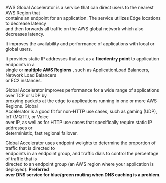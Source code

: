 AWS Global Accelerator is a service that can direct users to the nearest AWS Region that  
contains an endpoint for an application. The service utilizes Edge locations to decrease latency  
and then forwards all traffic on the AWS global network which also decreases latency.

It improves the availability and performance of applications with local or global users.

It provides static IP addresses that act as a **fixedentry point** to application endpoints in a  
single or **multiple AWS Regions** , such as ApplicationLoad Balancers, Network Load Balancers  
or EC2 instances.

Global Accelerator improves performance for a wide range of applications over TCP or UDP by  
proxying packets at the edge to applications running in one or more AWS Regions. Global  
Accelerator is a good fit for non-HTTP use cases, such as gaming (UDP), IoT (MQTT), or Voice  
over IP, as well as for HTTP use cases that specifically require static IP addresses or  
deterministic, fast regional failover.

Global Accelerator uses endpoint weights to determine the proportion of traffic that is directed to  
endpoints in an endpoint group, and traffic dials to control the percentage of traffic that is  
directed to an endpoint group (an AWS region where your application is deployed). **Preferred  
over DNS service for blue/green routing when DNS caching is a problem.**